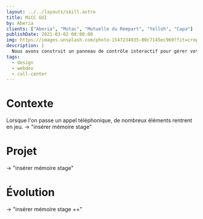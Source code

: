 ```yaml
---
layout: ../../layouts/skill.astro
title: MiCC GUI
by: Aberia
clients: ["Aberia", "Mutac", "Mutuelle du Rempart", "Yelloh", "Capa"]
publishDate: 2021-03-02 08:00:00
img: https://images.unsplash.com/photo-1547234935-80c7145ec969?fit=crop&w=1400&h=700&q=75
description: |
  Nous avons construit un panneau de contrôle interactif pour gérer votre centre d'appel.
tags:
  - design
  - webdev
  - call-center
---
```


# Contexte

Lorsque l'on passe un appel téléphonique, de nombreux éléments rentrent en jeu.
-> "insérer mémoire stage"

# Projet

-> "insérer mémoire stage"

# Évolution

-> "insérer mémoire stage ++"
